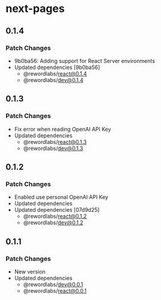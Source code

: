 # next-pages

## 0.1.4

### Patch Changes

- 9b0ba56: Adding support for React Server environments
- Updated dependencies [9b0ba56]
  - @rewordlabs/react@0.1.4
  - @rewordlabs/dev@0.1.4

## 0.1.3

### Patch Changes

- Fix error when reading OpenAI API Key
- Updated dependencies
  - @rewordlabs/react@0.1.3
  - @rewordlabs/dev@0.1.3

## 0.1.2

### Patch Changes

- Enabled use personal OpenAI API Key
- Updated dependencies
- Updated dependencies [07d9d25]
  - @rewordlabs/react@0.1.2
  - @rewordlabs/dev@0.1.2

## 0.1.1

### Patch Changes

- New version
- Updated dependencies
  - @rewordlabs/dev@0.0.1
  - @rewordlabs/react@0.0.1

